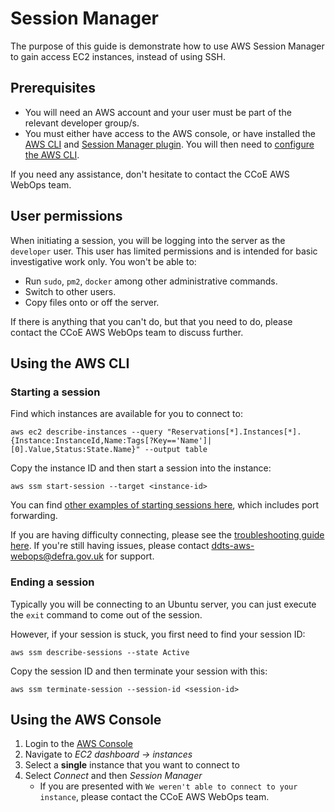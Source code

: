 # Session Manager

The purpose of this guide is demonstrate how to use AWS Session Manager to gain access EC2 instances, instead of using SSH.

## Prerequisites

- You will need an AWS account and your user must be part of the relevant developer group/s.
- You must either have access to the AWS console, or have installed the [AWS CLI](https://docs.aws.amazon.com/cli/latest/userguide/getting-started-install.html) and [Session Manager plugin](https://docs.aws.amazon.com/systems-manager/latest/userguide/session-manager-working-with-install-plugin.html). You will then need to [configure the AWS CLI](https://docs.aws.amazon.com/cli/latest/userguide/cli-configure-quickstart.html). 

If you need any assistance, don't hesitate to contact the CCoE AWS WebOps team.

## User permissions
When initiating a session, you will be logging into the server as the `developer` user. This user has limited permissions and is intended for basic investigative work only. You won't be able to:
- Run `sudo`, `pm2`, `docker` among other administrative commands.
- Switch to other users.
- Copy files onto or off the server.

If there is anything that you can't do, but that you need to do, please contact the CCoE AWS WebOps team to discuss further. 


## Using the AWS CLI
### Starting a session
Find which instances are available for you to connect to:
```
aws ec2 describe-instances --query "Reservations[*].Instances[*].{Instance:InstanceId,Name:Tags[?Key=='Name']|[0].Value,Status:State.Name}" --output table
```

Copy the instance ID and then start a session into the instance:
```
aws ssm start-session --target <instance-id>
```

You can find [other examples of starting sessions here](https://docs.aws.amazon.com/systems-manager/latest/userguide/session-manager-working-with-sessions-start.html), which includes port forwarding.

If you are having difficulty connecting, please see the [troubleshooting guide here](https://docs.aws.amazon.com/systems-manager/latest/userguide/session-manager-troubleshooting.html). If you're still having issues, please contact <ddts-aws-webops@defra.gov.uk> for support.

### Ending a session
Typically you will be connecting to an Ubuntu server, you can just execute the `exit` command to come out of the session.

However, if your session is stuck, you first need to find your session ID:
```
aws ssm describe-sessions --state Active
```

Copy the session ID and then terminate your session with this:
```
aws ssm terminate-session --session-id <session-id>
```

## Using the AWS Console

1. Login to the [AWS Console](https://aws.amazon.com/console/)
2. Navigate to *EC2 dashboard -> instances*
3. Select a **single** instance that you want to connect to
4. Select *Connect* and then *Session Manager*
    - If you are presented with `We weren't able to connect to your instance`, please contact the CCoE AWS WebOps team.